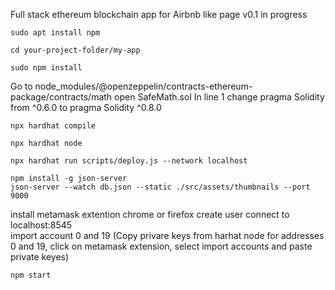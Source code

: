 Full stack ethereum blockchain app for Airbnb like page 
v0.1 in progress 

 
```shel
sudo apt install npm
```
```shel
cd your-project-folder/my-app
```
```shel
sudo npm install 
```
Go to node_modules/@openzeppelin/contracts-ethereum-package/contracts/math
 open SafeMath.sol 
 In line 1 change pragma Solidity from ^0.6.0 to pragma Solidity  ^0.8.0
```shel
npx hardhat compile
```
```shel
npx hardhat node
```
```shel
npx hardhat run scripts/deploy.js --network localhost
```
```shel
npm install -g json-server
json-server --watch db.json --static ./src/assets/thumbnails --port 9000
```

install metamask extention chrome or firefox 
  create user 
  connect to localhost:8545  
  import account 0 and 19 (Copy privare keys from harhat node for addresses 0 and 19, click on metamask extension, select import accounts and paste private keyes)

```shel
npm start
```


